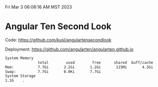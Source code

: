 Fri Mar  3 06:08:16 AM MST 2023

# Angular Ten Second Look

Code: https://github.com/kusl/angulartensecondlook

Deployment: https://github.com/angularten/angularten.github.io

```bash
System Memory
               total        used        free      shared  buff/cache   available
Mem:           7.7Gi       2.2Gi       1.2Gi       115Mi       4.3Gi       5.1Gi
Swap:          7.7Gi       0.0Ki       7.7Gi
System Storage
1.1G	.
